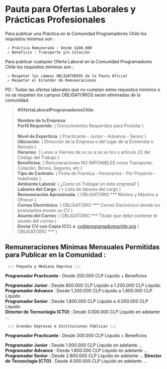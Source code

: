 # Pauta para Ofertas Laborales y Prácticas Profesionales                                                                             
         
Para publicar una Práctica en la Comunidad Programadores Chile los requisitos mínimos son :

     ✓ Práctica Remunerada : Desde $100.000
     ✓ Beneficio : Transporte y/o Colación

Para publicar cualquier Oferta Laboral en la Comunidad Programadores Chile los requisitos mínimos son :

     ✓ Respetar los campos OBLIGATORIOS de la Pauta Oficial
     ✓ Respetar el Estandar de Remuneraciones
   

PD : Todas las ofertas laborales que no cumplan estos requisitos mínimos o no se respeten los campos OBLIGATORIOS serán eliminadas de la comunidad.


> **#OfertaLaboralProgramadoresChile**                                                                                                                                                                                                                             
> **Nombre de la Empresa**:                                                                                                      
> **Perfil Requerido**:  ( Conocimientos Requeridos para Postular )                                                                                                                              
> **Nivel de Experticia**:  ( Practicante - Junior - Advance - Senior )                                                                                                            
> **Ubicación**: ( Dirección de la Empresa o del lugar de la Entrevista o Remoto )                                                       
> **Horarios**:  ( Lunes a Viernes de xx:xx a xx:xx hrs o artículo 22 del Código del Trabajo )                                                                                                                  
> **Benefícios**: ( Remuneraciones NO IMPONIBLES como Transporte, Colación, Bonos, Seguros, etc )                                                                                                                                                             
> **Tipo de Contrato**: ( Firma de Practica - Honorarios - Por Proyecto - Indefinido )                                                                                                                                                             
> **Ambiente Laboral**: (  ¿Como es Trabajar en esta empresa? )                                                                                                                                                              
> **Labores del Cargo**: (  • Lista de labores del cargo )                                                                                                                         
> **Remuneración Aproximada**: ( OBLIGATORIO ***  Mínimo y Máximo a Ofrecer )                                                                                                                                                             
> **Correo Electrónico**: ( OBLIGATORIO *** Correo Electrónico donde los postulantes envíen su CV )                                                                                                                                                            
> **Asunto del Correo**: ( OBLIGATORIO *** Titular que debe contener el asunto del correo )                                                                                                                                                             
> **Enviar CV con Copia (CC) a**: cv@programadoreschile.org ( OBLIGATORIO *** )                                                                                                                                                              

## Remuneraciones Minimas Mensuales Permitidas para Publicar en la Comunidad :

     ::: Pequeña y Mediana Empresa :::                                                       
**Programador Practicante** : Desde 200.000 CLP Liquido + Beneficios          

**Programador Junior** : Desde 800.000 CLP Liquido a 1.200.000 CLP Liquido                                                    
**Programador Advance** : Desde 1.200.000 CLP Liquido a 1.800.000 CLP Liquido                                                   
**Programador Senior** : Desde 1.800.000 CLP Liquido a 4.000.000 CLP Liquido  
**Director de Tecnoclogía (CTO)** : Desde 3.000.000 CLP Liquido en adelante ... 

     ::: Grandes Empresas e Instituciones Públicas :::
**Programador Practicante** : Desde 300.000 CLP Liquido + Beneficios        

**Programador Junior** : Desde 1.000.000 CLP Liquido en adelante ...                                                           
**Programador Advance** : Desde 1.800.000 CLP Liquido en adelante ...                                                           
**Programador Senior** : Desde 2.800.000 CLP Liquido en adelante ...
**Director de Tecnoclogía (CTO)** : Desde 4.000.000 CLP Liquido en adelante ...                                                                                                             
